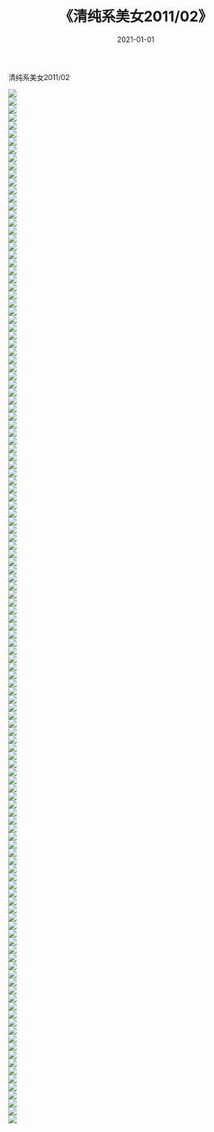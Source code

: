 ﻿---
layout: post
title:  《清纯系美女2011/02》
date:   2021-01-01
img: http://img.660000.xyz/Sharelink/清纯系美女/2011/02/000.jpg
categories: [美女, 清纯, 唯美]
---

清纯系美女2011/02

 ![](http://img.660000.xyz/Sharelink/清纯系美女/2011/02/001.jpeg) <br>![](http://img.660000.xyz/Sharelink/清纯系美女/2011/02/002.jpeg) <br>![](http://img.660000.xyz/Sharelink/清纯系美女/2011/02/003.jpeg) <br>![](http://img.660000.xyz/Sharelink/清纯系美女/2011/02/004.jpeg) <br>![](http://img.660000.xyz/Sharelink/清纯系美女/2011/02/005.jpeg) <br>![](http://img.660000.xyz/Sharelink/清纯系美女/2011/02/006.jpeg) <br>![](http://img.660000.xyz/Sharelink/清纯系美女/2011/02/007.jpeg) <br>![](http://img.660000.xyz/Sharelink/清纯系美女/2011/02/008.jpeg) <br>![](http://img.660000.xyz/Sharelink/清纯系美女/2011/02/009.jpeg) <br>![](http://img.660000.xyz/Sharelink/清纯系美女/2011/02/010.jpeg) <br>![](http://img.660000.xyz/Sharelink/清纯系美女/2011/02/011.jpeg) <br>![](http://img.660000.xyz/Sharelink/清纯系美女/2011/02/012.jpeg) <br>![](http://img.660000.xyz/Sharelink/清纯系美女/2011/02/013.jpeg) <br>![](http://img.660000.xyz/Sharelink/清纯系美女/2011/02/014.jpeg) <br>![](http://img.660000.xyz/Sharelink/清纯系美女/2011/02/015.jpeg) <br>![](http://img.660000.xyz/Sharelink/清纯系美女/2011/02/016.jpeg) <br>![](http://img.660000.xyz/Sharelink/清纯系美女/2011/02/017.jpeg) <br>![](http://img.660000.xyz/Sharelink/清纯系美女/2011/02/018.jpeg) <br>![](http://img.660000.xyz/Sharelink/清纯系美女/2011/02/019.jpeg) <br>![](http://img.660000.xyz/Sharelink/清纯系美女/2011/02/020.jpeg) <br>![](http://img.660000.xyz/Sharelink/清纯系美女/2011/02/021.jpeg) <br>![](http://img.660000.xyz/Sharelink/清纯系美女/2011/02/022.jpeg) <br>![](http://img.660000.xyz/Sharelink/清纯系美女/2011/02/023.jpeg) <br>![](http://img.660000.xyz/Sharelink/清纯系美女/2011/02/024.jpeg) <br>![](http://img.660000.xyz/Sharelink/清纯系美女/2011/02/025.jpeg) <br>![](http://img.660000.xyz/Sharelink/清纯系美女/2011/02/026.jpeg) <br>![](http://img.660000.xyz/Sharelink/清纯系美女/2011/02/027.jpeg) <br>![](http://img.660000.xyz/Sharelink/清纯系美女/2011/02/028.jpeg) <br>![](http://img.660000.xyz/Sharelink/清纯系美女/2011/02/029.jpeg) <br>![](http://img.660000.xyz/Sharelink/清纯系美女/2011/02/030.jpeg) <br>![](http://img.660000.xyz/Sharelink/清纯系美女/2011/02/031.jpeg) <br>![](http://img.660000.xyz/Sharelink/清纯系美女/2011/02/032.jpeg) <br>![](http://img.660000.xyz/Sharelink/清纯系美女/2011/02/033.jpeg) <br>![](http://img.660000.xyz/Sharelink/清纯系美女/2011/02/034.jpeg) <br>![](http://img.660000.xyz/Sharelink/清纯系美女/2011/02/035.jpeg) <br>![](http://img.660000.xyz/Sharelink/清纯系美女/2011/02/036.jpeg) <br>![](http://img.660000.xyz/Sharelink/清纯系美女/2011/02/037.jpeg) <br>![](http://img.660000.xyz/Sharelink/清纯系美女/2011/02/038.jpeg) <br>![](http://img.660000.xyz/Sharelink/清纯系美女/2011/02/039.jpeg) <br>![](http://img.660000.xyz/Sharelink/清纯系美女/2011/02/040.jpeg) <br>![](http://img.660000.xyz/Sharelink/清纯系美女/2011/02/041.jpeg) <br>![](http://img.660000.xyz/Sharelink/清纯系美女/2011/02/042.jpeg) <br>![](http://img.660000.xyz/Sharelink/清纯系美女/2011/02/043.jpeg) <br>![](http://img.660000.xyz/Sharelink/清纯系美女/2011/02/044.jpeg) <br>![](http://img.660000.xyz/Sharelink/清纯系美女/2011/02/045.jpeg) <br>![](http://img.660000.xyz/Sharelink/清纯系美女/2011/02/046.jpeg) <br>![](http://img.660000.xyz/Sharelink/清纯系美女/2011/02/047.jpeg) <br>![](http://img.660000.xyz/Sharelink/清纯系美女/2011/02/048.jpeg) <br>![](http://img.660000.xyz/Sharelink/清纯系美女/2011/02/049.jpeg) <br>![](http://img.660000.xyz/Sharelink/清纯系美女/2011/02/050.jpeg) <br>![](http://img.660000.xyz/Sharelink/清纯系美女/2011/02/051.jpeg) <br>![](http://img.660000.xyz/Sharelink/清纯系美女/2011/02/052.jpeg) <br>![](http://img.660000.xyz/Sharelink/清纯系美女/2011/02/053.jpeg) <br>![](http://img.660000.xyz/Sharelink/清纯系美女/2011/02/054.jpeg) <br>![](http://img.660000.xyz/Sharelink/清纯系美女/2011/02/055.jpeg) <br>![](http://img.660000.xyz/Sharelink/清纯系美女/2011/02/056.jpeg) <br>![](http://img.660000.xyz/Sharelink/清纯系美女/2011/02/057.jpeg) <br>![](http://img.660000.xyz/Sharelink/清纯系美女/2011/02/058.jpeg) <br>![](http://img.660000.xyz/Sharelink/清纯系美女/2011/02/059.jpeg) <br>![](http://img.660000.xyz/Sharelink/清纯系美女/2011/02/060.jpeg) <br>![](http://img.660000.xyz/Sharelink/清纯系美女/2011/02/061.jpeg) <br>![](http://img.660000.xyz/Sharelink/清纯系美女/2011/02/062.jpeg) <br>![](http://img.660000.xyz/Sharelink/清纯系美女/2011/02/063.jpeg) <br>![](http://img.660000.xyz/Sharelink/清纯系美女/2011/02/064.jpeg) <br>![](http://img.660000.xyz/Sharelink/清纯系美女/2011/02/065.jpeg) <br>![](http://img.660000.xyz/Sharelink/清纯系美女/2011/02/066.jpeg) <br>![](http://img.660000.xyz/Sharelink/清纯系美女/2011/02/067.jpeg) <br>![](http://img.660000.xyz/Sharelink/清纯系美女/2011/02/068.jpeg) <br>![](http://img.660000.xyz/Sharelink/清纯系美女/2011/02/069.jpeg) <br>![](http://img.660000.xyz/Sharelink/清纯系美女/2011/02/070.jpeg) <br>![](http://img.660000.xyz/Sharelink/清纯系美女/2011/02/071.jpeg) <br>![](http://img.660000.xyz/Sharelink/清纯系美女/2011/02/072.jpeg) <br>![](http://img.660000.xyz/Sharelink/清纯系美女/2011/02/073.jpeg) <br>![](http://img.660000.xyz/Sharelink/清纯系美女/2011/02/074.jpeg) <br>![](http://img.660000.xyz/Sharelink/清纯系美女/2011/02/075.jpeg) <br>![](http://img.660000.xyz/Sharelink/清纯系美女/2011/02/076.jpeg) <br>![](http://img.660000.xyz/Sharelink/清纯系美女/2011/02/077.jpeg) <br>![](http://img.660000.xyz/Sharelink/清纯系美女/2011/02/078.jpeg) <br>![](http://img.660000.xyz/Sharelink/清纯系美女/2011/02/079.jpeg) <br>![](http://img.660000.xyz/Sharelink/清纯系美女/2011/02/080.jpeg) <br>![](http://img.660000.xyz/Sharelink/清纯系美女/2011/02/081.jpeg) <br>![](http://img.660000.xyz/Sharelink/清纯系美女/2011/02/082.jpeg) <br>![](http://img.660000.xyz/Sharelink/清纯系美女/2011/02/083.jpeg) <br>![](http://img.660000.xyz/Sharelink/清纯系美女/2011/02/084.jpeg) <br>![](http://img.660000.xyz/Sharelink/清纯系美女/2011/02/085.jpeg) <br>![](http://img.660000.xyz/Sharelink/清纯系美女/2011/02/086.jpeg) <br>![](http://img.660000.xyz/Sharelink/清纯系美女/2011/02/087.jpeg) <br>![](http://img.660000.xyz/Sharelink/清纯系美女/2011/02/088.jpeg) <br>![](http://img.660000.xyz/Sharelink/清纯系美女/2011/02/089.jpeg) <br>![](http://img.660000.xyz/Sharelink/清纯系美女/2011/02/090.jpeg) <br>![](http://img.660000.xyz/Sharelink/清纯系美女/2011/02/091.jpeg) <br>![](http://img.660000.xyz/Sharelink/清纯系美女/2011/02/092.jpeg) <br>![](http://img.660000.xyz/Sharelink/清纯系美女/2011/02/093.jpeg) <br>![](http://img.660000.xyz/Sharelink/清纯系美女/2011/02/094.jpeg) <br>![](http://img.660000.xyz/Sharelink/清纯系美女/2011/02/095.jpeg) <br>![](http://img.660000.xyz/Sharelink/清纯系美女/2011/02/096.jpeg) <br>![](http://img.660000.xyz/Sharelink/清纯系美女/2011/02/097.jpeg) <br>![](http://img.660000.xyz/Sharelink/清纯系美女/2011/02/098.jpeg) <br>![](http://img.660000.xyz/Sharelink/清纯系美女/2011/02/099.jpeg) <br>![](http://img.660000.xyz/Sharelink/清纯系美女/2011/02/100.jpeg) <br>![](http://img.660000.xyz/Sharelink/清纯系美女/2011/02/101.jpeg) <br>![](http://img.660000.xyz/Sharelink/清纯系美女/2011/02/102.jpeg) <br>![](http://img.660000.xyz/Sharelink/清纯系美女/2011/02/103.jpeg) <br>![](http://img.660000.xyz/Sharelink/清纯系美女/2011/02/104.jpeg) <br>![](http://img.660000.xyz/Sharelink/清纯系美女/2011/02/105.jpeg) <br>![](http://img.660000.xyz/Sharelink/清纯系美女/2011/02/106.jpeg) <br>![](http://img.660000.xyz/Sharelink/清纯系美女/2011/02/107.jpeg) <br>![](http://img.660000.xyz/Sharelink/清纯系美女/2011/02/108.jpeg) <br>![](http://img.660000.xyz/Sharelink/清纯系美女/2011/02/109.jpeg) <br>![](http://img.660000.xyz/Sharelink/清纯系美女/2011/02/110.jpeg) <br>![](http://img.660000.xyz/Sharelink/清纯系美女/2011/02/111.jpeg) <br>![](http://img.660000.xyz/Sharelink/清纯系美女/2011/02/112.jpeg) <br>![](http://img.660000.xyz/Sharelink/清纯系美女/2011/02/113.jpeg) <br>![](http://img.660000.xyz/Sharelink/清纯系美女/2011/02/114.jpeg) <br>![](http://img.660000.xyz/Sharelink/清纯系美女/2011/02/115.jpeg) <br>![](http://img.660000.xyz/Sharelink/清纯系美女/2011/02/116.jpeg) <br>![](http://img.660000.xyz/Sharelink/清纯系美女/2011/02/117.jpeg) <br>![](http://img.660000.xyz/Sharelink/清纯系美女/2011/02/118.jpeg) <br>![](http://img.660000.xyz/Sharelink/清纯系美女/2011/02/119.jpeg) <br>![](http://img.660000.xyz/Sharelink/清纯系美女/2011/02/120.jpeg) <br>![](http://img.660000.xyz/Sharelink/清纯系美女/2011/02/121.jpeg) <br>![](http://img.660000.xyz/Sharelink/清纯系美女/2011/02/122.jpeg) <br>![](http://img.660000.xyz/Sharelink/清纯系美女/2011/02/123.jpeg) <br>![](http://img.660000.xyz/Sharelink/清纯系美女/2011/02/124.jpeg) <br>![](http://img.660000.xyz/Sharelink/清纯系美女/2011/02/125.jpeg) <br>![](http://img.660000.xyz/Sharelink/清纯系美女/2011/02/126.jpeg) <br>![](http://img.660000.xyz/Sharelink/清纯系美女/2011/02/127.jpeg) <br>![](http://img.660000.xyz/Sharelink/清纯系美女/2011/02/128.jpeg) <br>